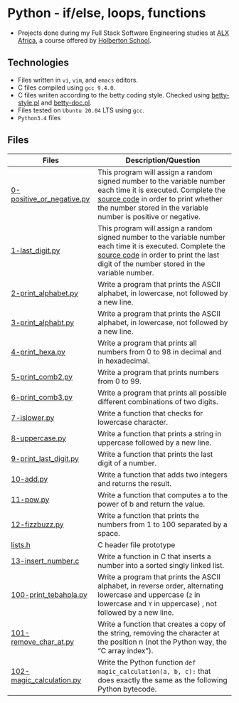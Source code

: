 # Python - if/else, loops, functions

- Projects done during my Full Stack Software Engineering studies at [ALX Africa](https://www.alxafrica.com/software-engineering-2022/), a course offered by [Holberton School](https://www.holbertonschool.com/).

## Technologies

- Files written in ```vi```, ```vim```, and ```emacs``` editors. 
- C files compiled using ```gcc 9.4.0```.
- C files wriiten according to the betty coding style. Checked using [betty-style.pl](https://github.com/holbertonschool/Betty/blob/master/betty-style.pl) and [betty-doc.pl](https://github.com/holbertonschool/Betty/blob/master/betty-doc.pl).
- Files tested on ```Ubuntu 20.04``` LTS using ```gcc```.
- ```Python3.4``` files 

## Files

| Files  | Description/Question |
| ---  | --- |
|[0-positive_or_negative.py](0-positive_or_negative.py)|This program will assign a random signed number to the variable number each time it is executed. Complete the [source code](https://github.com/holbertonschool/0x01.py/blob/master/0-positive_or_negative_py) in order to print whether the number stored in the variable number is positive or negative.|
|[1-last_digit.py](1-last_digit.py)|This program will assign a random signed number to the variable number each time it is executed. Complete the [source code](https://github.com/holbertonschool/0x01.py/blob/master/1-last_digit_py) in order to print the last digit of the number stored in the variable number.|
|[2-print_alphabet.py](2-print_alphabet.py)|Write a program that prints the ASCII alphabet, in lowercase, not followed by a new line.|
|[3-print_alphabt.py](3-print_alphabt.py)|Write a program that prints the ASCII alphabet, in lowercase, not followed by a new line.|
|[4-print_hexa.py](4-print_hexa.py)|Write a program that prints all numbers from 0 to 98 in decimal and in hexadecimal.|
|[5-print_comb2.py](5-print_comb2.py)|Write a program that prints numbers from 0 to 99.|
|[6-print_comb3.py](6-print_comb3.py)|Write a program that prints all possible different combinations of two digits.|
|[7-islower.py](7-islower.py)|Write a function that checks for lowercase character.|
|[8-uppercase.py](8-uppercase.py)|Write a function that prints a string in uppercase followed by a new line.|
|[9-print_last_digit.py](9-print_last_digit.py)|Write a function that prints the last digit of a number.|
|[10-add.py](10-add.py)|Write a function that adds two integers and returns the result.|
|[11-pow.py](11-pow.py)|Write a function that computes a to the power of b and return the value.|
|[12-fizzbuzz.py](12-fizzbuzz.py)|Write a function that prints the numbers from 1 to 100 separated by a space.|
|[lists.h](lists.h)|C header file prototype|
|[13-insert_number.c](13-insert_number.c)|Write a function in C that inserts a number into a sorted singly linked list.|
|[100-print_tebahpla.py](100-print_tebahpla.py)|Write a program that prints the ASCII alphabet, in reverse order, alternating lowercase and uppercase (```z``` in lowercase and ```Y``` in uppercase) , not followed by a new line.|
|[101-remove_char_at.py](101-remove_char_at.py)|Write a function that creates a copy of the string, removing the character at the position n (not the Python way, the “C array index”).|
|[102-magic_calculation.py](102-magic_calculation.py)|Write the Python function ```def magic_calculation(a, b, c):``` that does exactly the same as the following Python bytecode.|
